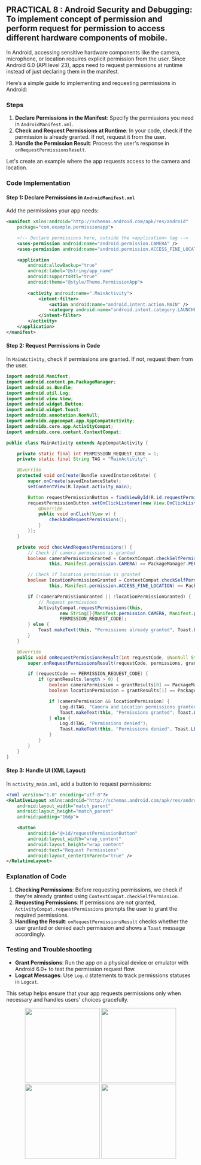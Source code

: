 ## PRACTICAL 8 : Android Security and Debugging: To implement concept of permission and perform request for permission to access different hardware components of mobile.

In Android, accessing sensitive hardware components like the camera, microphone, or location requires explicit permission from the user. Since Android 6.0 (API level 23), apps need to request permissions at runtime instead of just declaring them in the manifest.

Here’s a simple guide to implementing and requesting permissions in Android:

### Steps

1. **Declare Permissions in the Manifest**: Specify the permissions you need in `AndroidManifest.xml`.
2. **Check and Request Permissions at Runtime**: In your code, check if the permission is already granted. If not, request it from the user.
3. **Handle the Permission Result**: Process the user's response in `onRequestPermissionsResult`.

Let's create an example where the app requests access to the camera and location.

### Code Implementation

#### Step 1: Declare Permissions in `AndroidManifest.xml`

Add the permissions your app needs:

```xml
<manifest xmlns:android="http://schemas.android.com/apk/res/android"
    package="com.example.permissionapp">

    <!-- Declare permissions here, outside the <application> tag -->
    <uses-permission android:name="android.permission.CAMERA" />
    <uses-permission android:name="android.permission.ACCESS_FINE_LOCATION" />

    <application
        android:allowBackup="true"
        android:label="@string/app_name"
        android:supportsRtl="true"
        android:theme="@style/Theme.PermissionApp">
        
        <activity android:name=".MainActivity">
            <intent-filter>
                <action android:name="android.intent.action.MAIN" />
                <category android:name="android.intent.category.LAUNCHER" />
            </intent-filter>
        </activity>
    </application>
</manifest>

```

#### Step 2: Request Permissions in Code

In `MainActivity`, check if permissions are granted. If not, request them from the user.

```java
import android.Manifest;
import android.content.pm.PackageManager;
import android.os.Bundle;
import android.util.Log;
import android.view.View;
import android.widget.Button;
import android.widget.Toast;
import androidx.annotation.NonNull;
import androidx.appcompat.app.AppCompatActivity;
import androidx.core.app.ActivityCompat;
import androidx.core.content.ContextCompat;

public class MainActivity extends AppCompatActivity {

    private static final int PERMISSION_REQUEST_CODE = 1;
    private static final String TAG = "MainActivity";

    @Override
    protected void onCreate(Bundle savedInstanceState) {
        super.onCreate(savedInstanceState);
        setContentView(R.layout.activity_main);

        Button requestPermissionButton = findViewById(R.id.requestPermissionButton);
        requestPermissionButton.setOnClickListener(new View.OnClickListener() {
            @Override
            public void onClick(View v) {
                checkAndRequestPermissions();
            }
        });
    }

    private void checkAndRequestPermissions() {
        // Check if camera permission is granted
        boolean cameraPermissionGranted = ContextCompat.checkSelfPermission(
                this, Manifest.permission.CAMERA) == PackageManager.PERMISSION_GRANTED;

        // Check if location permission is granted
        boolean locationPermissionGranted = ContextCompat.checkSelfPermission(
                this, Manifest.permission.ACCESS_FINE_LOCATION) == PackageManager.PERMISSION_GRANTED;

        if (!cameraPermissionGranted || !locationPermissionGranted) {
            // Request permissions
            ActivityCompat.requestPermissions(this,
                    new String[]{Manifest.permission.CAMERA, Manifest.permission.ACCESS_FINE_LOCATION},
                    PERMISSION_REQUEST_CODE);
        } else {
            Toast.makeText(this, "Permissions already granted", Toast.LENGTH_SHORT).show();
        }
    }

    @Override
    public void onRequestPermissionsResult(int requestCode, @NonNull String[] permissions, @NonNull int[] grantResults) {
        super.onRequestPermissionsResult(requestCode, permissions, grantResults);

        if (requestCode == PERMISSION_REQUEST_CODE) {
            if (grantResults.length > 0) {
                boolean cameraPermission = grantResults[0] == PackageManager.PERMISSION_GRANTED;
                boolean locationPermission = grantResults[1] == PackageManager.PERMISSION_GRANTED;

                if (cameraPermission && locationPermission) {
                    Log.d(TAG, "Camera and Location permissions granted");
                    Toast.makeText(this, "Permissions granted", Toast.LENGTH_SHORT).show();
                } else {
                    Log.d(TAG, "Permissions denied");
                    Toast.makeText(this, "Permissions denied", Toast.LENGTH_SHORT).show();
                }
            }
        }
    }
}
```

#### Step 3: Handle UI (XML Layout)

In `activity_main.xml`, add a button to request permissions:

```xml
<?xml version="1.0" encoding="utf-8"?>
<RelativeLayout xmlns:android="http://schemas.android.com/apk/res/android"
    android:layout_width="match_parent"
    android:layout_height="match_parent"
    android:padding="16dp">

    <Button
        android:id="@+id/requestPermissionButton"
        android:layout_width="wrap_content"
        android:layout_height="wrap_content"
        android:text="Request Permissions"
        android:layout_centerInParent="true" />
</RelativeLayout>
```

### Explanation of Code

1. **Checking Permissions**: Before requesting permissions, we check if they're already granted using `ContextCompat.checkSelfPermission`.
2. **Requesting Permissions**: If permissions are not granted, `ActivityCompat.requestPermissions` prompts the user to grant the required permissions.
3. **Handling the Result**: `onRequestPermissionsResult` checks whether the user granted or denied each permission and shows a `Toast` message accordingly.

### Testing and Troubleshooting

- **Grant Permissions**: Run the app on a physical device or emulator with Android 6.0+ to test the permission request flow.
- **Logcat Messages**: Use `Log.d` statements to track permissions statuses in `Logcat`.

This setup helps ensure that your app requests permissions only when necessary and handles users' choices gracefully.

<p align="center">
<img src ="https://github.com/natasha-dhingra/M_A_D-Mobile-Application-and-Development/blob/master/Batch%202021-2025/2203919/prac8.jpg" width="200">
<img src="https://github.com/natasha-dhingra/M_A_D-Mobile-Application-and-Development/blob/master/Batch%202021-2025/2203919/prac8.2.jpg" width="200">
<img src="https://github.com/natasha-dhingra/M_A_D-Mobile-Application-and-Development/blob/master/Batch%202021-2025/2203919/prac8.3.jpg" width="200">
<img src="https://github.com/natasha-dhingra/M_A_D-Mobile-Application-and-Development/blob/master/Batch%202021-2025/2203919/prac8.4.jpg" width="200">
</p>
